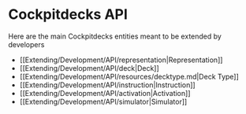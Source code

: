 # Cockpitdecks API

Here are the main Cockpitdecks entities meant to be extended by developers

- [[Extending/Development/API/representation|Representation]]
- [[Extending/Development/API/deck|Deck]]
- [[Extending/Development/API/resources/decktype.md|Deck Type]]
- [[Extending/Development/API/instruction|Instruction]]
- [[Extending/Development/API/activation|Activation]]
- [[Extending/Development/API/simulator|Simulator]]

